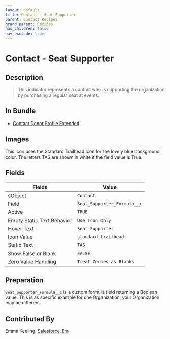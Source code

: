```yaml
---
layout: default
title: Contact - Seat Supporter
parent: Contact Recipes
grand_parent: Recipes
has_children: false
nav_exclude: true
---
```



# Contact - Seat Supporter

## Description
> This indicator represents a contact who is supporting the organization by purchasing a regular seat at events.

## In Bundle
* [Contact Donor Profile Extended](../contact/bundle-contact-donor-profile-extended.md)

## Images

This icon uses the Standard Trailhead Icon for the lovely blue background color. The letters TAS are shown in white if the field value is True.

## Fields

Fields | Value
-- | --
sObject | `Contact`
Field | `Seat_Supporter_Formula__c`
Active | `TRUE`
Empty Static Text Behavior | `Use Icon Only`
Hover Text | `Seat Supporter`
Icon Value | `standard:trailhead`
Static Text | `TAS`
Show False or Blank | `FALSE`
Zero Value Handling | `Treat Zeroes as Blanks`

## Preparation
`Seat_Supporter_Formula__c` is a custom formula field returning a Boolean value. This is as specific example for one Organization, your Organization may be different.  

## Contributed By
Emma Keeling, [Salesforce_Em](https://github.com/Salesforce-Em)